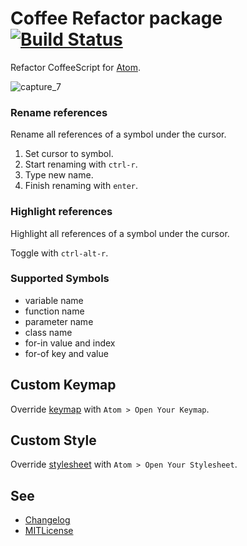 # Coffee Refactor package [![Build Status](https://travis-ci.org/minodisk/coffee-refactor.svg?branch=master)](https://travis-ci.org/minodisk/coffee-refactor)

Refactor CoffeeScript for [Atom](https://atom.io/).

![capture_7](https://cloud.githubusercontent.com/assets/514164/2807941/853dbfc4-cd01-11e3-937f-04c8b9c5405e.gif)

### Rename references

Rename all references of a symbol under the cursor.

1. Set cursor to symbol.
2. Start renaming with `ctrl-r`.
3. Type new name.
4. Finish renaming with `enter`.

### Highlight references

Highlight all references of a symbol under the cursor.

Toggle with `ctrl-alt-r`.

### Supported Symbols

* variable name
* function name
* parameter name
* class name
* for-in value and index
* for-of key and value

## Custom Keymap

Override [keymap](kaymaps/coffee-refactor.cson) with `Atom > Open Your Keymap`.

## Custom Style

Override [stylesheet](stylesheets/coffee-refactor.less) with `Atom > Open Your Stylesheet`.

## See

* [Changelog](CHANGELOG.md)
* [MITLicense](LICENSE.md)
